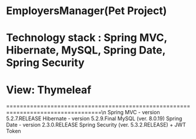 # EmployersManager(Pet Project)
# Technology stack : Spring MVC, Hibernate, MySQL, Spring Date, Spring Security
# View: Thymeleaf
==================================================================================\n
Spring MVC - version 5.2.7.RELEASE
Hibernate - version 5.2.9.Final
MySQL (ver. 8.0.19)
Spring Date - version 2.3.0.RELEASE
Spring Security (ver. 5.3.2.RELEASE) + JWT Token
